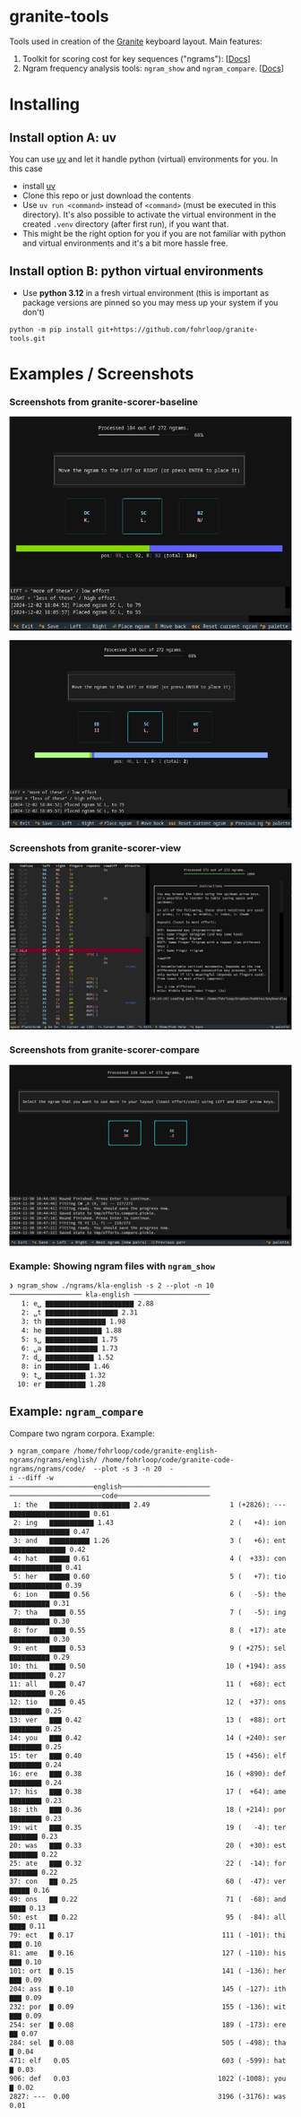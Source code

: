 # granite-tools

Tools used in creation of the [Granite](https://github.com/fohrloop/granite-layout) keyboard layout. Main features:

1. Toolkit for scoring cost for key sequences ("ngrams"): [[Docs](./docs/scoring-key-efforts.md)]
2. Ngram frequency analysis tools: `ngram_show` and `ngram_compare`. [[Docs](./docs/ngram-frequency-analysis.md)]

# Installing

## Install option A: uv

You can use [uv](https://docs.astral.sh/uv/) and let it handle python (virtual) environments for you. In this case

- install [uv](https://docs.astral.sh/uv/)
- Clone this repo or just download the contents
- Use `uv run <command>` instead of `<command>` (must be executed in this directory). It's also possible to activate the virtual environment in the created `.venv` directory (after first run), if you want that.
- This might be the right option for you if you are not familiar with python and virtual environments and it's a bit more hassle free.


## Install option B: python virtual environments

- Use **python 3.12** in a fresh virtual environment (this is important as package versions are pinned so you may mess up your system if you don't)

```
python -m pip install git+https://github.com/fohrloop/granite-tools.git
```


# Examples / Screenshots


### Screenshots from granite-scorer-baseline

![Creating the initial order with granite-scorer-baseline](docs/img/granite-scorer-baseline1.png)

![Creating the initial order with granite-scorer-baseline](docs/img/granite-scorer-baseline2.png)
### Screenshots from granite-scorer-view

![Example of the table shown by granite-scorer-view](docs/img/granite-scorer-view.png)

### Screenshots from granite-scorer-compare
![](docs/img/granite-scorer-compare.png)


### Example: Showing ngram files with `ngram_show`


```
❯ ngram_show ./ngrams/kla-english -s 2 --plot -n 10
────────────────── kla-english ───────────────────
   1: e␣ ▇▇▇▇▇▇▇▇▇▇▇▇▇▇▇▇▇▇▇▇▇▇ 2.88
   2: ␣t ▇▇▇▇▇▇▇▇▇▇▇▇▇▇▇▇▇▇ 2.31
   3: th ▇▇▇▇▇▇▇▇▇▇▇▇▇▇▇ 1.98
   4: he ▇▇▇▇▇▇▇▇▇▇▇▇▇▇ 1.88
   5: s␣ ▇▇▇▇▇▇▇▇▇▇▇▇▇ 1.75
   6: ␣a ▇▇▇▇▇▇▇▇▇▇▇▇▇ 1.73
   7: d␣ ▇▇▇▇▇▇▇▇▇▇▇▇ 1.52
   8: in ▇▇▇▇▇▇▇▇▇▇▇ 1.46
   9: t␣ ▇▇▇▇▇▇▇▇▇▇ 1.32
  10: er ▇▇▇▇▇▇▇▇▇▇ 1.28
```

## Example: `ngram_compare`

Compare two ngram corpora. Example:

```
❯ ngram_compare /home/fohrloop/code/granite-english-ngrams/ngrams/english/ /home/fohrloop/code/granite-code-ngrams/ngrams/code/  --plot -s 3 -n 20  -
i --diff -w
─────────────────────english────────────────────── ───────────────────────code───────────────────────
 1: the   ▇▇▇▇▇▇▇▇▇▇▇▇▇▇▇▇▇▇▇▇ 2.49                    1 (+2826): --- ▇▇▇▇▇▇▇▇▇▇▇▇▇▇▇▇▇▇▇▇ 0.61
 2: ing   ▇▇▇▇▇▇▇▇▇▇▇ 1.43                             2 (   +4): ion ▇▇▇▇▇▇▇▇▇▇▇▇▇▇▇ 0.47
 3: and   ▇▇▇▇▇▇▇▇▇▇ 1.26                              3 (   +6): ent ▇▇▇▇▇▇▇▇▇▇▇▇▇▇ 0.42
 4: hat   ▇▇▇▇▇ 0.61                                   4 (  +33): con ▇▇▇▇▇▇▇▇▇▇▇▇▇ 0.41
 5: her   ▇▇▇▇▇ 0.60                                   5 (   +7): tio ▇▇▇▇▇▇▇▇▇▇▇▇▇ 0.39
 6: ion   ▇▇▇▇▇ 0.56                                   6 (   -5): the ▇▇▇▇▇▇▇▇▇▇ 0.31
 7: tha   ▇▇▇▇ 0.55                                    7 (   -5): ing ▇▇▇▇▇▇▇▇▇▇ 0.30
 8: for   ▇▇▇▇ 0.55                                    8 (  +17): ate ▇▇▇▇▇▇▇▇▇▇ 0.30
 9: ent   ▇▇▇▇ 0.53                                    9 ( +275): sel ▇▇▇▇▇▇▇▇▇▇ 0.29
10: thi   ▇▇▇▇ 0.50                                   10 ( +194): ass ▇▇▇▇▇▇▇▇▇ 0.27
11: all   ▇▇▇▇ 0.47                                   11 (  +68): ect ▇▇▇▇▇▇▇▇▇ 0.26
12: tio   ▇▇▇▇ 0.45                                   12 (  +37): ons ▇▇▇▇▇▇▇▇ 0.25
13: ver   ▇▇▇ 0.42                                    13 (  +88): ort ▇▇▇▇▇▇▇▇ 0.25
14: you   ▇▇▇ 0.42                                    14 ( +240): ser ▇▇▇▇▇▇▇▇ 0.25
15: ter   ▇▇▇ 0.40                                    15 ( +456): elf ▇▇▇▇▇▇▇▇ 0.24
16: ere   ▇▇▇ 0.38                                    16 ( +890): def ▇▇▇▇▇▇▇▇ 0.24
17: his   ▇▇▇ 0.38                                    17 (  +64): ame ▇▇▇▇▇▇▇▇ 0.23
18: ith   ▇▇▇ 0.36                                    18 ( +214): por ▇▇▇▇▇▇▇▇ 0.23
19: wit   ▇▇▇ 0.35                                    19 (   -4): ter ▇▇▇▇▇▇▇ 0.23
20: was   ▇▇▇ 0.33                                    20 (  +30): est ▇▇▇▇▇▇▇ 0.22
25: ate   ▇▇▇ 0.32                                    22 (  -14): for ▇▇▇▇▇▇▇ 0.22
37: con   ▇▇ 0.25                                     60 (  -47): ver ▇▇▇▇▇ 0.16
49: ons   ▇▇ 0.22                                     71 (  -68): and ▇▇▇▇ 0.13
50: est   ▇▇ 0.22                                     95 (  -84): all ▇▇▇▇ 0.11
79: ect   ▇ 0.17                                     111 ( -101): thi ▇▇▇ 0.10
81: ame   ▇ 0.16                                     127 ( -110): his ▇▇▇ 0.10
101: ort  ▇ 0.15                                     141 ( -136): her ▇▇▇ 0.09
204: ass  ▇ 0.10                                     145 ( -127): ith ▇▇▇ 0.09
232: por  ▇ 0.09                                     155 ( -136): wit ▇▇▇ 0.09
254: ser  ▇ 0.08                                     189 ( -173): ere ▇▇ 0.07
284: sel  ▇ 0.08                                     505 ( -498): tha ▇ 0.04
471: elf   0.05                                      603 ( -599): hat ▇ 0.03
906: def   0.03                                     1022 (-1008): you ▇ 0.02
2827: ---  0.00                                     3196 (-3176): was  0.01
```
